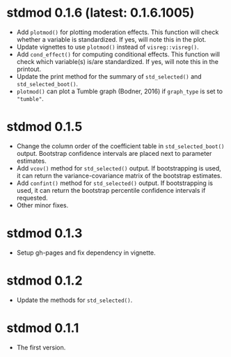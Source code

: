 # stdmod 0.1.6 (latest: 0.1.6.1005)

- Add `plotmod()` for plotting moderation effects. This function will check
  whether a variable is standardized. If yes, will note this in the plot.
- Update vignettes to use `plotmod()` instead of `visreg::visreg()`.
- Add `cond_effect()` for computing conditional effects. This function
  will check which variable(s) is/are standardized. If yes, will note
  this in the printout.
- Update the print method for the summary of `std_selected()` and
  `std_selected_boot()`.
- `plotmod()` can plot a Tumble graph (Bodner, 2016) if `graph_type` is
  set to `"tumble"`.


# stdmod 0.1.5

- Change the column order of the coefficient table
  in `std_selected_boot()` output. Bootstrap confidence
  intervals are placed next to parameter estimates.
- Add `vcov()` method for `std_selected()` output. If bootstrapping is used,
  it can return the variance-covariance matrix of the bootstrap estimates.
- Add `confint()` method for `std_selected()` output. If bootstrapping is used,
  it can return the bootstrap percentile confidence intervals if requested.
- Other minor fixes.

# stdmod 0.1.3

- Setup gh-pages and fix dependency in vignette.

# stdmod 0.1.2

- Update the methods for `std_selected()`.

# stdmod 0.1.1

- The first version.
